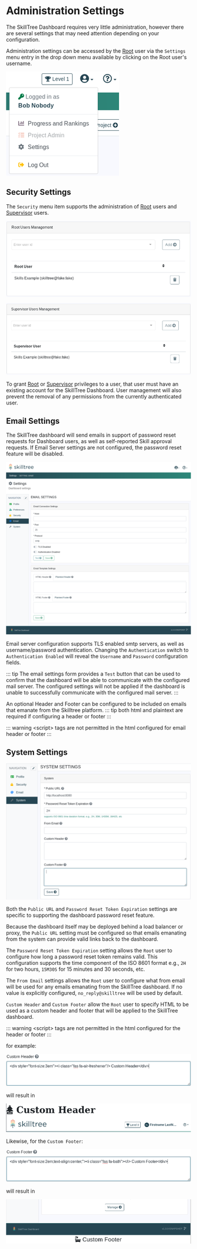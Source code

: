 # Administration Settings

The SkillTree Dashboard requires very little administration, however there are several settings that may need attention depending on your configuration.

Administration settings can be accessed by the [Root](/dashboard/user-guide/users.html#root) user via the ```Settings``` menu entry in the drop down menu available by clicking on the Root user's username.

![Settings Menu](./screenshots/settings_menu_20210401.png)

## Security Settings
The ```Security``` menu item supports the administration of [Root](/dashboard/user-guide/users.html#root) users and [Supervisor](/dashboard/user-guide/users.html#supervisor) users.

![Root User Management](./screenshots/root_users_management_20201209.png)

![Supervisor User Management](./screenshots/supervisor_user_management_20201209.png)

To grant [Root](/dashboard/user-guide/users.html#root) or [Supervisor](/dashboard/user-guide/users.html#supervisor) privileges to a user, that user must have an existing account for the SkillTree Dashboard. User management will also prevent the removal of any permissions from the currently authenticated user.  

## Email Settings
The SkillTree dashboard will send emails in support of password reset requests for Dashboard users, as well as self-reported Skill approval requests. If Email Server settings are not configured, the password reset feature will be disabled.

![Email Settings](./screenshots/email_settings_20210401.png)

Email server configuration supports TLS enabled smtp servers, as well as username/password authentication. Changing the ```Authentication``` switch to ```Authentication Enabled``` will reveal the ```Username``` and ```Password``` configuration fields.

::: tip
The email settings form provides a ```Test``` button that can be used to confirm that the dashboard will be able to communicate with the configured mail server. The configured settings will not be applied if the dashboard is unable to successfully communicate with the configured mail server.
:::

An optional Header and Footer can be configured to be included on emails that emanate from the Skilltree platform. 
::: tip
both html and plaintext are required if configuring a header or footer
:::

::: warning
&lt;script&gt; tags are not permitted in the html configured for email header or footer
:::

## System Settings
![System Settings](./screenshots/system_settings_20201209.png)

Both the ```Public URL``` and ```Password Reset Token Expiration``` settings are specific to supporting the dashboard password reset feature.

Because the dashboard itself may be deployed behind a load balancer or proxy, the ```Public URL``` setting must be configured so that emails emanating from the system can provide valid links back to the dashboard.

The ```Password Reset Token Expiration``` setting allows the ```Root``` user to configure how long a password reset token remains valid. This configuration supports the time component of the ISO 8601 format e.g., ```2H``` for two hours, ```15M30S``` for 15 minutes and 30 seconds, etc.

The ```From Email``` settings allows the ```Root``` user to configure what from email will be used for any emails emanating from the SkillTree dashboard. If no value is explicitly configured, ```no_reply@skilltree``` will be used by default.

``Custom Header`` and ```Custom Footer``` allow the ```Root``` user to specify HTML to be used as a custom header and footer that will be applied to the SkillTree dashboard.

::: warning
&lt;script&gt; tags are not permitted in the html configured for the header or footer
:::

for example:

![Custom Header Input](./screenshots/custom_header_input_20201209.png)

will result in

![Custom Header Example](./screenshots/custom_header_20201209.png)

Likewise, for the ```Custom Footer```:

![Custom Footer Input](./screenshots/custom_footer_input_20201209.png)

will result in

![Custom Footer Example](./screenshots/custom_footer_20201209.png) 
  

